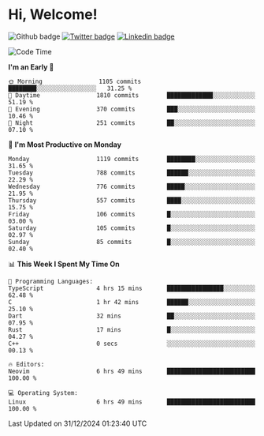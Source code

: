   # Hi, Welcome!
  ![Github badge](https://img.shields.io/github/followers/kraken-afk.svg?style=social&label=Follow&maxAge=2592000)
  [![Twitter badge](https://img.shields.io/badge/-Twitter-00acee?style=flat-square&logo=Twitter&logoColor=white)](https://twitter.com/trshppl)
  [![Linkedin badge](https://img.shields.io/badge/LinkedIn-0077B5?style=flat-square&logo=linkedin&logoColor=white)](https://www.linkedin.com/in/noveanrer)
<!--START_SECTION:waka-->
![Code Time](http://img.shields.io/badge/Code%20Time-569%20hrs%2021%20mins-blue)

**I'm an Early 🐤** 

```text
🌞 Morning                1105 commits        ████████░░░░░░░░░░░░░░░░░   31.25 % 
🌆 Daytime                1810 commits        █████████████░░░░░░░░░░░░   51.19 % 
🌃 Evening                370 commits         ███░░░░░░░░░░░░░░░░░░░░░░   10.46 % 
🌙 Night                  251 commits         ██░░░░░░░░░░░░░░░░░░░░░░░   07.10 % 
```
📅 **I'm Most Productive on Monday** 

```text
Monday                   1119 commits        ████████░░░░░░░░░░░░░░░░░   31.65 % 
Tuesday                  788 commits         ██████░░░░░░░░░░░░░░░░░░░   22.29 % 
Wednesday                776 commits         █████░░░░░░░░░░░░░░░░░░░░   21.95 % 
Thursday                 557 commits         ████░░░░░░░░░░░░░░░░░░░░░   15.75 % 
Friday                   106 commits         █░░░░░░░░░░░░░░░░░░░░░░░░   03.00 % 
Saturday                 105 commits         █░░░░░░░░░░░░░░░░░░░░░░░░   02.97 % 
Sunday                   85 commits          █░░░░░░░░░░░░░░░░░░░░░░░░   02.40 % 
```


📊 **This Week I Spent My Time On** 

```text
💬 Programming Languages: 
TypeScript               4 hrs 15 mins       ████████████████░░░░░░░░░   62.48 % 
C                        1 hr 42 mins        ██████░░░░░░░░░░░░░░░░░░░   25.10 % 
Dart                     32 mins             ██░░░░░░░░░░░░░░░░░░░░░░░   07.95 % 
Rust                     17 mins             █░░░░░░░░░░░░░░░░░░░░░░░░   04.27 % 
C++                      0 secs              ░░░░░░░░░░░░░░░░░░░░░░░░░   00.13 % 

🔥 Editors: 
Neovim                   6 hrs 49 mins       █████████████████████████   100.00 % 

💻 Operating System: 
Linux                    6 hrs 49 mins       █████████████████████████   100.00 % 
```


 Last Updated on 31/12/2024 01:23:40 UTC
<!--END_SECTION:waka-->